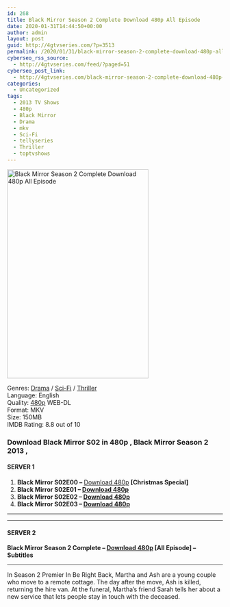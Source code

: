```yaml
---
id: 268
title: Black Mirror Season 2 Complete Download 480p All Episode
date: 2020-01-31T14:44:50+00:00
author: admin
layout: post
guid: http://4gtvseries.com/?p=3513
permalink: /2020/01/31/black-mirror-season-2-complete-download-480p-all-episode/
cyberseo_rss_source:
  - http://4gtvseries.com/feed/?paged=51
cyberseo_post_link:
  - http://4gtvseries.com/black-mirror-season-2-complete-download-480p-all-episode/
categories:
  - Uncategorized
tags:
  - 2013 TV Shows
  - 480p
  - Black Mirror
  - Drama
  - mkv
  - Sci-Fi
  - tellyseries
  - Thriller
  - toptvshows
---
```

<img loading="lazy" class="aligncenter" src="https://2.bp.blogspot.com/-ZiQ4_KZnQbo/XjQ9MUV-RNI/AAAAAAAAAV8/j7GedOHCkzQifYEJFxve1nvTpsp9q2fEQCK4BGAYYCw/s1600/Black%2BMirror%2BSeason%2B2.jpg" alt="Black Mirror Season 2 Complete Download 480p All Episode" width="330" height="488" />

Genres:&nbsp;<a href="http://4gtvseries.com/tag/drama/" data-wpel-link="internal">Drama</a> / <a href="http://4gtvseries.com/tag/sci-fi/" data-wpel-link="internal">Sci-Fi</a> / <a href="http://4gtvseries.com/tag/thriller/" data-wpel-link="internal">Thriller</a>  
Language: English  
Quality:&nbsp;<a href="http://4gtvseries.com/tag/480p/" data-wpel-link="internal">480p</a> WEB-DL  
Format: MKV  
Size: 150MB  
IMDB Rating: 8.8 out of 10

### **Download Black Mirror S02 in 480p , Black Mirror Season 2 2013 ,&nbsp;**

#### <span><strong>SERVER 1</strong></span>

  1. **Black Mirror S02E00 –** <a href="http://slink.dl480p.xyz/SNXwKDx" data-wpel-link="external" target="_blank" rel="nofollow external noopener noreferrer" class="wpel-icon-left"><i class="wpel-icon fa fa-download" aria-hidden="true"></i>Download 480p</a> **[Christmas Special]**
  2. **Black Mirror S02E01 – <a href="http://slink.dl480p.xyz/y5SMggGF" data-wpel-link="external" target="_blank" rel="nofollow external noopener noreferrer" class="wpel-icon-left"><i class="wpel-icon fa fa-download" aria-hidden="true"></i>Download 480p</a>**
  3. **Black Mirror S02E02 – <a href="http://slink.dl480p.xyz/caxm" data-wpel-link="external" target="_blank" rel="nofollow external noopener noreferrer" class="wpel-icon-left"><i class="wpel-icon fa fa-download" aria-hidden="true"></i>Download 480p</a>**
  4. **Black Mirror S02E03 – <a href="http://slink.dl480p.xyz/cAjK" data-wpel-link="external" target="_blank" rel="nofollow external noopener noreferrer" class="wpel-icon-left"><i class="wpel-icon fa fa-download" aria-hidden="true"></i>Download 480p</a>**

* * *

* * *

#### <span><strong>SERVER 2</strong></span>

**Black Mirror Season 2 Complete – <a href="http://dl480p.xyz/3932/" data-wpel-link="external" target="_blank" rel="nofollow external noopener noreferrer" class="wpel-icon-left"><i class="wpel-icon fa fa-download" aria-hidden="true"></i>Download 480p</a> [All Episode] – Subtitles**

* * *

In Season 2 Premier In Be Right Back, Martha and Ash are a young couple who move to a remote cottage. The day after the move, Ash is killed, returning the hire van. At the funeral, Martha’s friend Sarah tells her about a new service that lets people stay in touch with the deceased.

<div align="center">
</div>